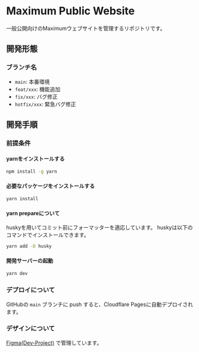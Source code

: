 # Maximum Public Website

一般公開向けのMaximumウェブサイトを管理するリポジトリです。

## 開発形態

### ブランチ名

- `main`: 本番環境
- `feat/xxx`: 機能追加
- `fix/xxx`: バグ修正
- `hotfix/xxx`: 緊急バグ修正

## 開発手順

### 前提条件

#### yarnをインストールする

```bash
npm install -g yarn
```

#### 必要なパッケージをインストールする

```bash
yarn install
```

#### yarn prepareについて

huskyを用いてコミット前にフォーマッターを適応しています。
huskyは以下のコマンドでインストールできます。
```bash
yarn add -D husky
```

#### 開発サーバーの起動

```bash
yarn dev
```

### デプロイについて

GitHubの `main` ブランチに push すると、Cloudflare Pagesに自動デプロイされます。

### デザインについて

[Figma(Dev-Project)](https://www.figma.com/file/bpfQJEGw74avlImcC0LbiZ/Dev-Project?type=design&node-id=5%3A2&mode=design&t=6dFZsWxnenm8fWhx-1)
で管理しています。
